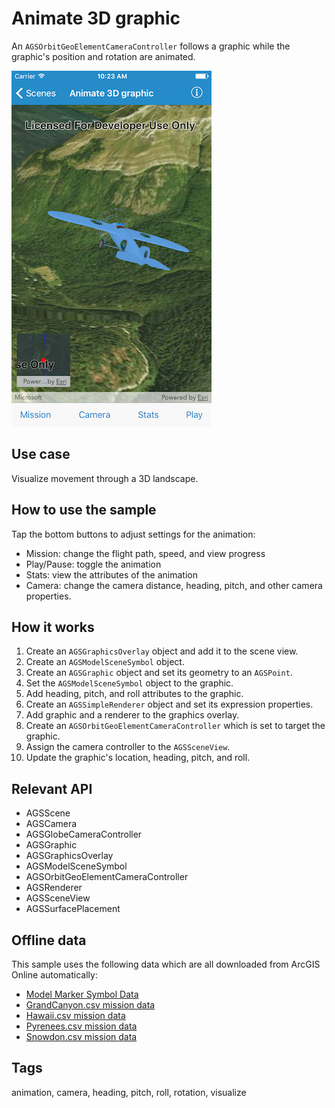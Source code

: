 # Animate 3D graphic

An `AGSOrbitGeoElementCameraController` follows a graphic while the graphic's position and rotation are animated.

![Animate 3D graphic sample](animate-3d-graphic.png)

## Use case

Visualize movement through a 3D landscape.

## How to use the sample

Tap the bottom buttons to adjust settings for the animation:

* Mission: change the flight path, speed, and view progress
* Play/Pause: toggle the animation
* Stats: view the attributes of the animation
* Camera: change the camera distance, heading, pitch, and other camera properties.

## How it works

1. Create an `AGSGraphicsOverlay` object and add it to the scene view.
2. Create an `AGSModelSceneSymbol` object.
3. Create an `AGSGraphic` object and set its geometry to an `AGSPoint`.
4. Set the `AGSModelSceneSymbol` object to the graphic.
5. Add heading, pitch, and roll attributes to the graphic. 
6. Create an `AGSSimpleRenderer` object and set its expression properties.
7. Add graphic and a renderer to the graphics overlay.
8. Create an `AGSOrbitGeoElementCameraController` which is set to target the graphic.
9. Assign the camera controller to the `AGSSceneView`.
10. Update the graphic's location, heading, pitch, and roll.

## Relevant API

* AGSScene
* AGSCamera
* AGSGlobeCameraController
* AGSGraphic
* AGSGraphicsOverlay
* AGSModelSceneSymbol
* AGSOrbitGeoElementCameraController
* AGSRenderer
* AGSSceneView
* AGSSurfacePlacement

## Offline data

This sample uses the following data which are all downloaded from ArcGIS Online automatically:

* [Model Marker Symbol Data](https://www.arcgis.com/home/item.html?id=681d6f7694644709a7c830ec57a2d72b)
* [GrandCanyon.csv mission data](https://www.arcgis.com/home/item.html?id=290f0c571c394461a8b58b6775d0bd63)
* [Hawaii.csv mission data](https://www.arcgis.com/home/item.html?id=e87c154fb9c2487f999143df5b08e9b1)
* [Pyrenees.csv mission data](https://www.arcgis.com/home/item.html?id=5a9b60cee9ba41e79640a06bcdf8084d)
* [Snowdon.csv mission data](https://www.arcgis.com/home/item.html?id=12509ffdc684437f8f2656b0129d2c13)

## Tags

animation, camera, heading, pitch, roll, rotation, visualize
